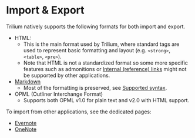 # Import & Export
Trilium natively supports the following formats for both import and export.

*   HTML:
    *   This is the main format used by Trilium, where standard tags are used to represent basic formatting and layout (e.g. `<strong>`, `<table>`, `<pre>`).
    *   Note that HTML is not a standardized format so some more specific features such as admonitions or <a class="reference-link" href="../Note%20Types/Text/Links/Internal%20(reference)%20links.md">Internal (reference) links</a> might not be supported by other applications.
*   <a class="reference-link" href="Import%20%26%20Export/Markdown.md">Markdown</a>
    *   Most of the formatting is preserved, see <a class="reference-link" href="Import%20%26%20Export/Markdown/Supported%20syntax.md">Supported syntax</a>.
*   OPML (Outliner Interchange Format)
    *   Supports both OPML v1.0 for plain text and v2.0 with HTML support.

To import from other applications, see the dedicated pages:

*   <a class="reference-link" href="Import%20%26%20Export/Evernote.md">Evernote</a>
*   <a class="reference-link" href="Import%20%26%20Export/OneNote.md">OneNote</a>